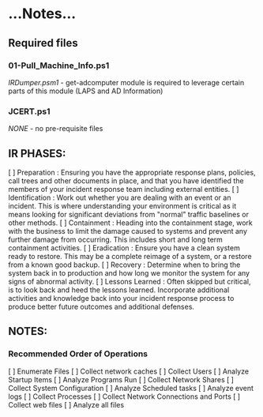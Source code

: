 # ...Notes...
## Required files
### 01-Pull_Machine_Info.ps1
_IRDumper.psm1_ - get-adcomputer module is required to leverage certain parts of this module (LAPS and AD Information)
### JCERT.ps1
_NONE_ - no pre-requisite files

## IR PHASES:
[ ] Preparation : Ensuring you have the appropriate response plans, policies, call trees and other documents in place, and that you have identified the members of your incident response team including external entities.
[ ] Identification : Work out whether you are dealing with an event or an incident. This is where understanding your environment is critical as it means looking for significant deviations from "normal" traffic baselines or other methods.
[ ] Containment : Heading into the containment stage, work with the business to limit the damage caused to systems and prevent any further damage from occurring. This includes short and long term containment activities.
[ ] Eradication : Ensure you have a clean system ready to restore. This may be a complete reimage of a system, or a restore from a known good backup.
[ ] Recovery : Determine when to bring the system back in to production and how long we monitor the system for any signs of abnormal activity.
[ ] Lessons Learned : Often skipped but critical, is to look back and heed the lessons learned. Incorporate additional activities and knowledge back into your incident response process to produce better future outcomes and additional defenses.

## NOTES:
### Recommended Order of Operations
[ ] Enumerate Files
[ ] Collect network caches
[ ] Collect Users
[ ] Analyze Startup Items
[ ] Analyze Programs Run
[ ] Collect Network Shares
[ ] Collect System Configuration
[ ] Analyze Scheduled tasks
[ ] Analyze event logs
[ ] Collect Processes
[ ] Collect Network Connections and Ports
[ ] Collect web files
[ ] Analyze all files